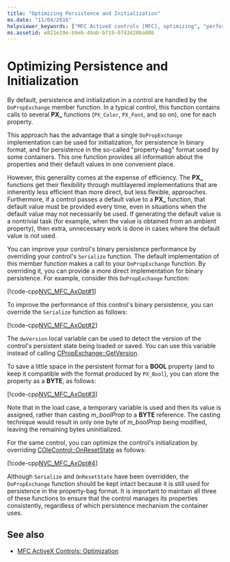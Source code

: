 ```yaml
---
title: "Optimizing Persistence and Initialization"
ms.date: "11/04/2016"
helpviewer_keywords: ["MFC ActiveX controls [MFC], optimizing", "performance, ActiveX controls", "optimization, ActiveX controls", "optimizing performance, ActiveX controls"]
ms.assetid: e821e19e-b9eb-49ab-b719-0743420ba80b
---
```

# Optimizing Persistence and Initialization

By default, persistence and initialization in a control are handled by the `DoPropExchange` member function. In a typical control, this function contains calls to several **PX_** functions (`PX_Color`, `PX_Font`, and so on), one for each property.

This approach has the advantage that a single `DoPropExchange` implementation can be used for initialization, for persistence in binary format, and for persistence in the so-called "property-bag" format used by some containers. This one function provides all information about the properties and their default values in one convenient place.

However, this generality comes at the expense of efficiency. The **PX_** functions get their flexibility through multilayered implementations that are inherently less efficient than more direct, but less flexible, approaches. Furthermore, if a control passes a default value to a **PX_** function, that default value must be provided every time, even in situations when the default value may not necessarily be used. If generating the default value is a nontrivial task (for example, when the value is obtained from an ambient property), then extra, unnecessary work is done in cases where the default value is not used.

You can improve your control's binary persistence performance by overriding your control's `Serialize` function. The default implementation of this member function makes a call to your `DoPropExchange` function. By overriding it, you can provide a more direct implementation for binary persistence. For example, consider this `DoPropExchange` function:

[!code-cpp[NVC_MFC_AxOpt#1](../mfc/codesnippet/cpp/optimizing-persistence-and-initialization_1.cpp)]

To improve the performance of this control's binary persistence, you can override the `Serialize` function as follows:

[!code-cpp[NVC_MFC_AxOpt#2](../mfc/codesnippet/cpp/optimizing-persistence-and-initialization_2.cpp)]

The `dwVersion` local variable can be used to detect the version of the control's persistent state being loaded or saved. You can use this variable instead of calling [CPropExchange::GetVersion](../mfc/reference/cpropexchange-class.md#getversion).

To save a little space in the persistent format for a **BOOL** property (and to keep it compatible with the format produced by `PX_Bool`), you can store the property as a **BYTE**, as follows:

[!code-cpp[NVC_MFC_AxOpt#3](../mfc/codesnippet/cpp/optimizing-persistence-and-initialization_3.cpp)]

Note that in the load case, a temporary variable is used and then its value is assigned, rather than casting *m_boolProp* to a **BYTE** reference. The casting technique would result in only one byte of *m_boolProp* being modified, leaving the remaining bytes uninitialized.

For the same control, you can optimize the control's initialization by overriding [COleControl::OnResetState](../mfc/reference/colecontrol-class.md#onresetstate) as follows:

[!code-cpp[NVC_MFC_AxOpt#4](../mfc/codesnippet/cpp/optimizing-persistence-and-initialization_4.cpp)]

Although `Serialize` and `OnResetState` have been overridden, the `DoPropExchange` function should be kept intact because it is still used for persistence in the property-bag format. It is important to maintain all three of these functions to ensure that the control manages its properties consistently, regardless of which persistence mechanism the container uses.

## See also

- [MFC ActiveX Controls: Optimization](../mfc/mfc-activex-controls-optimization.md)
